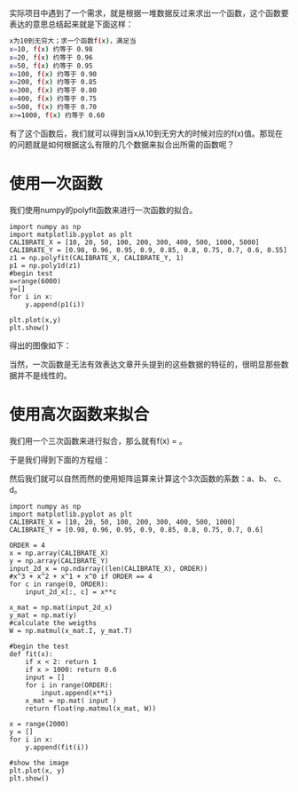 实际项目中遇到了一个需求，就是根据一堆数据反过来求出一个函数，这个函数要表达的意思总结起来就是下面这样：
```bash
x为10到无穷大；求一个函数f(x)，满足当
x=10, f(x) 约等于 0.98
x=20, f(x) 约等于 0.96
x=50, f(x) 约等于 0.95
x=100, f(x) 约等于 0.90
x=200, f(x) 约等于 0.85
x=300, f(x) 约等于 0.80
x=400, f(x) 约等于 0.75
x=500, f(x) 约等于 0.70
x>=1000, f(x) 约等于 0.60
```
有了这个函数后，我们就可以得到当x从10到无穷大的时候对应的f(x)值。那现在的问题就是如何根据这么有限的几个数据来拟合出所需的函数呢？

# 使用一次函数
我们使用numpy的polyfit函数来进行一次函数的拟合。
```python3
import numpy as np
import matplotlib.pyplot as plt
CALIBRATE_X = [10, 20, 50, 100, 200, 300, 400, 500, 1000, 5000]
CALIBRATE_Y = [0.98, 0.96, 0.95, 0.9, 0.85, 0.8, 0.75, 0.7, 0.6, 0.55]
z1 = np.polyfit(CALIBRATE_X, CALIBRATE_Y, 1)
p1 = np.poly1d(z1)
#begin test
x=range(6000)
y=[]
for i in x:
    y.append(p1(i))

plt.plot(x,y)
plt.show()
```
得出的图像如下：


当然，一次函数是无法有效表达文章开头提到的这些数据的特征的，很明显那些数据并不是线性的。

# 使用高次函数来拟合
我们用一个三次函数来进行拟合，那么就有f(x) = 。

于是我们得到下面的方程组：


然后我们就可以自然而然的使用矩阵运算来计算这个3次函数的系数：a、b、 c、 d。

```python3
import numpy as np
import matplotlib.pyplot as plt
CALIBRATE_X = [10, 20, 50, 100, 200, 300, 400, 500, 1000]
CALIBRATE_Y = [0.98, 0.96, 0.95, 0.9, 0.85, 0.8, 0.75, 0.7, 0.6]

ORDER = 4
x = np.array(CALIBRATE_X)
y = np.array(CALIBRATE_Y)
input_2d_x = np.ndarray((len(CALIBRATE_X), ORDER))
#x^3 + x^2 + x^1 + x^0 if ORDER == 4
for c in range(0, ORDER):
    input_2d_x[:, c] = x**c

x_mat = np.mat(input_2d_x)
y_mat = np.mat(y)
#calculate the weigths
W = np.matmul(x_mat.I, y_mat.T)

#begin the test
def fit(x):
    if x < 2: return 1
    if x > 1000: return 0.6
    input = []
    for i in range(ORDER):
        input.append(x**i)
    x_mat = np.mat( input )
    return float(np.matmul(x_mat, W))

x = range(2000)
y = []
for i in x:
    y.append(fit(i))

#show the image    
plt.plot(x, y)
plt.show()
```

